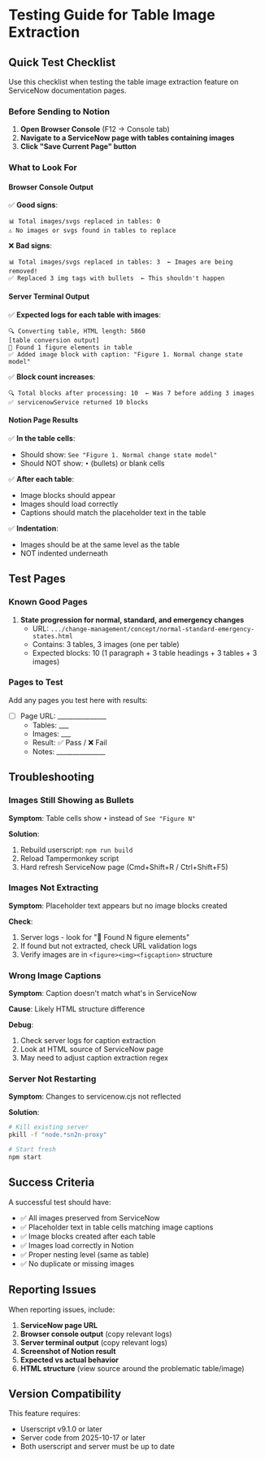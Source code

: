 # Testing Guide for Table Image Extraction

## Quick Test Checklist

Use this checklist when testing the table image extraction feature on ServiceNow documentation pages.

### Before Sending to Notion

1. **Open Browser Console** (F12 → Console tab)
2. **Navigate to a ServiceNow page with tables containing images**
3. **Click "Save Current Page" button**

### What to Look For

#### Browser Console Output

✅ **Good signs**:
```
📊 Total images/svgs replaced in tables: 0
⚠️ No images or svgs found in tables to replace
```

❌ **Bad signs**:
```
📊 Total images/svgs replaced in tables: 3  ← Images are being removed!
✅ Replaced 3 img tags with bullets  ← This shouldn't happen
```

#### Server Terminal Output

✅ **Expected logs for each table with images**:
```
🔍 Converting table, HTML length: 5860
[table conversion output]
📸 Found 1 figure elements in table
✅ Added image block with caption: "Figure 1. Normal change state model"
```

✅ **Block count increases**:
```
🔍 Total blocks after processing: 10  ← Was 7 before adding 3 images
✅ servicenowService returned 10 blocks
```

#### Notion Page Results

✅ **In the table cells**:
- Should show: `See "Figure 1. Normal change state model"`
- Should NOT show: `•` (bullets) or blank cells

✅ **After each table**:
- Image blocks should appear
- Images should load correctly
- Captions should match the placeholder text in the table

✅ **Indentation**:
- Images should be at the same level as the table
- NOT indented underneath

## Test Pages

### Known Good Pages

1. **State progression for normal, standard, and emergency changes**
   - URL: `.../change-management/concept/normal-standard-emergency-states.html`
   - Contains: 3 tables, 3 images (one per table)
   - Expected blocks: 10 (1 paragraph + 3 table headings + 3 tables + 3 images)

### Pages to Test

Add any pages you test here with results:

- [ ] Page URL: _______________
  - Tables: ___
  - Images: ___
  - Result: ✅ Pass / ❌ Fail
  - Notes: _______________

## Troubleshooting

### Images Still Showing as Bullets

**Symptom**: Table cells show `•` instead of `See "Figure N"`

**Solution**:
1. Rebuild userscript: `npm run build`
2. Reload Tampermonkey script
3. Hard refresh ServiceNow page (Cmd+Shift+R / Ctrl+Shift+F5)

### Images Not Extracting

**Symptom**: Placeholder text appears but no image blocks created

**Check**:
1. Server logs - look for "📸 Found N figure elements"
2. If found but not extracted, check URL validation logs
3. Verify images are in `<figure><img><figcaption>` structure

### Wrong Image Captions

**Symptom**: Caption doesn't match what's in ServiceNow

**Cause**: Likely HTML structure difference

**Debug**:
1. Check server logs for caption extraction
2. Look at HTML source of ServiceNow page
3. May need to adjust caption extraction regex

### Server Not Restarting

**Symptom**: Changes to servicenow.cjs not reflected

**Solution**:
```bash
# Kill existing server
pkill -f "node.*sn2n-proxy"

# Start fresh
npm start
```

## Success Criteria

A successful test should have:

- ✅ All images preserved from ServiceNow
- ✅ Placeholder text in table cells matching image captions
- ✅ Image blocks created after each table
- ✅ Images load correctly in Notion
- ✅ Proper nesting level (same as table)
- ✅ No duplicate or missing images

## Reporting Issues

When reporting issues, include:

1. **ServiceNow page URL**
2. **Browser console output** (copy relevant logs)
3. **Server terminal output** (copy relevant logs)
4. **Screenshot of Notion result**
5. **Expected vs actual behavior**
6. **HTML structure** (view source around the problematic table/image)

## Version Compatibility

This feature requires:
- Userscript v9.1.0 or later
- Server code from 2025-10-17 or later
- Both userscript and server must be up to date
